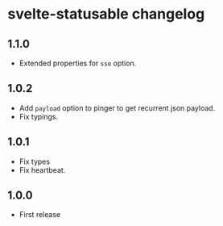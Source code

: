 # svelte-statusable changelog

## 1.1.0
* Extended properties for `sse` option.

## 1.0.2
* Add `payload` option to pinger to get recurrent json payload.
* Fix typings.

## 1.0.1

* Fix types
* Fix heartbeat.

## 1.0.0

* First release
